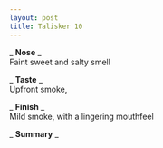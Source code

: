 ```yaml
---
layout: post
title: Talisker 10
---
```


_ **Nose** _  
Faint sweet and salty smell

_ **Taste** _  
Upfront smoke,

_ **Finish** _  
Mild smoke, with a lingering mouthfeel

_ **Summary** _

